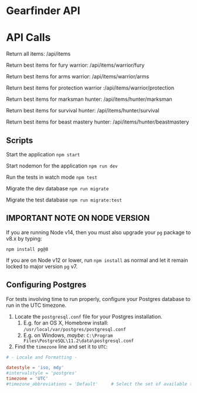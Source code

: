# Gearfinder API

# API Calls

Return all items: /api/items

Return best items for fury warrior: /api/items/warrior/fury

Return best items for arms warrior: /api/items/warrior/arms

Return best items for protection warrior :/api/items/warrior/protection

Return best items for marksman hunter: /api/items/hunter/marksman

Return best items for survival hunter: /api/items/hunter/survival

Return best items for beast mastery hunter: /api/items/hunter/beastmastery

## Scripts

Start the application `npm start`

Start nodemon for the application `npm run dev`

Run the tests in watch mode `npm test`

Migrate the dev database `npm run migrate`

Migrate the test database `npm run migrate:test`

## IMPORTANT NOTE ON NODE VERSION

If you are running Node v14, then you must also upgrade your `pg` package to v8.x by typing:

`npm install pg@8`

If you are on Node v12 or lower, run `npm install` as normal and let it remain locked to major version `pg` v7.

## Configuring Postgres

For tests involving time to run properly, configure your Postgres database to run in the UTC timezone.

1. Locate the `postgresql.conf` file for your Postgres installation.
   1. E.g. for an OS X, Homebrew install: `/usr/local/var/postgres/postgresql.conf`
   2. E.g. on Windows, _maybe_: `C:\Program Files\PostgreSQL\11.2\data\postgresql.conf`
2. Find the `timezone` line and set it to `UTC`:

```conf
# - Locale and Formatting -

datestyle = 'iso, mdy'
#intervalstyle = 'postgres'
timezone = 'UTC'
#timezone_abbreviations = 'Default'     # Select the set of available time zone
```
